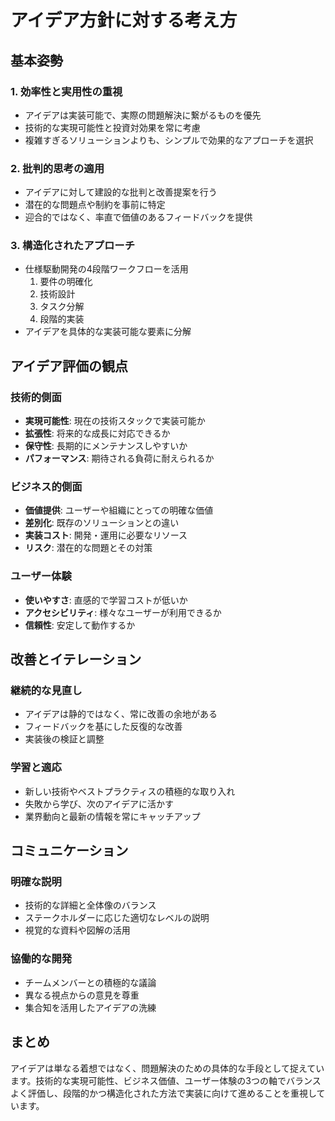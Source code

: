 
# アイデア方針に対する考え方

## 基本姿勢

### 1. 効率性と実用性の重視
- アイデアは実装可能で、実際の問題解決に繋がるものを優先
- 技術的な実現可能性と投資対効果を常に考慮
- 複雑すぎるソリューションよりも、シンプルで効果的なアプローチを選択

### 2. 批判的思考の適用
- アイデアに対して建設的な批判と改善提案を行う
- 潜在的な問題点や制約を事前に特定
- 迎合的ではなく、率直で価値のあるフィードバックを提供

### 3. 構造化されたアプローチ
- 仕様駆動開発の4段階ワークフローを活用
  1. 要件の明確化
  2. 技術設計
  3. タスク分解
  4. 段階的実装
- アイデアを具体的な実装可能な要素に分解

## アイデア評価の観点

### 技術的側面
- **実現可能性**: 現在の技術スタックで実装可能か
- **拡張性**: 将来的な成長に対応できるか
- **保守性**: 長期的にメンテナンスしやすいか
- **パフォーマンス**: 期待される負荷に耐えられるか

### ビジネス的側面
- **価値提供**: ユーザーや組織にとっての明確な価値
- **差別化**: 既存のソリューションとの違い
- **実装コスト**: 開発・運用に必要なリソース
- **リスク**: 潜在的な問題とその対策

### ユーザー体験
- **使いやすさ**: 直感的で学習コストが低いか
- **アクセシビリティ**: 様々なユーザーが利用できるか
- **信頼性**: 安定して動作するか

## 改善とイテレーション

### 継続的な見直し
- アイデアは静的ではなく、常に改善の余地がある
- フィードバックを基にした反復的な改善
- 実装後の検証と調整

### 学習と適応
- 新しい技術やベストプラクティスの積極的な取り入れ
- 失敗から学び、次のアイデアに活かす
- 業界動向と最新の情報を常にキャッチアップ

## コミュニケーション

### 明確な説明
- 技術的な詳細と全体像のバランス
- ステークホルダーに応じた適切なレベルの説明
- 視覚的な資料や図解の活用

### 協働的な開発
- チームメンバーとの積極的な議論
- 異なる視点からの意見を尊重
- 集合知を活用したアイデアの洗練

## まとめ

アイデアは単なる着想ではなく、問題解決のための具体的な手段として捉えています。技術的な実現可能性、ビジネス価値、ユーザー体験の3つの軸でバランスよく評価し、段階的かつ構造化された方法で実装に向けて進めることを重視しています。